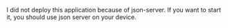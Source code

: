 I did not deploy this application because of json-server. If you want to start it, you should use json server on your device.
